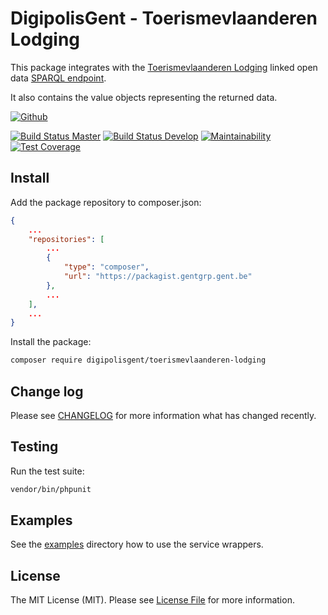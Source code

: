# DigipolisGent - Toerismevlaanderen Lodging

This package integrates with the [Toerismevlaanderen Lodging][tv.lodging] linked
open data [SPARQL endpoint][tv.lodging.sparql].

It also contains the value objects representing the returned data.

[![Github][github-badge]][github-link]

[![Build Status Master][travis-master-badge]][travis-master-link]
[![Build Status Develop][travis-develop-badge]][travis-develop-link]
[![Maintainability][codeclimate-maint-badge]][codeclimate-maint-link]
[![Test Coverage][codeclimate-cover-badge]][codeclimate-cover-link]

## Install

Add the package repository to composer.json:

``` json
{
    ...
    "repositories": [
        ...
        {
            "type": "composer",
            "url": "https://packagist.gentgrp.gent.be"
        },
        ...
    ],
    ...
}
```

Install the package:

```bash
composer require digipolisgent/toerismevlaanderen-lodging
```

## Change log

Please see [CHANGELOG](CHANGELOG.md) for more information what has changed
recently.

## Testing

Run the test suite:

``` bash
vendor/bin/phpunit
```

## Examples

See the [examples](examples) directory how to use the service wrappers.

## License

The MIT License (MIT). Please see [License File](LICENSE.md) for more
information.

[tv.lodging]: https://data.toerismevlaanderen.be/linked-data-gebruik
[tv.lodging.sparql]: https://linked.toerismevlaanderen.be/sparql

[github-badge]: https://img.shields.io/badge/github-DigipolisGent_Toerismevlaanderen_Lodging-blue.svg?logo=github
[github-link]: https://github.com/digipolisgent/php_package_dg-toerismevlaanderen-lodging

[travis-master-badge]: https://travis-ci.com/digipolisgent/php_package_dg-toerismevlaanderen-lodging.svg?token=anXPs46DEwgxP8RmJPAJ&branch=master "Travis build master"
[travis-master-link]: https://travis-ci.com/digipolisgent/php_package_dg-toerismevlaanderen-lodging/branches
[travis-develop-badge]: https://travis-ci.com/digipolisgent/php_package_dg-toerismevlaanderen-lodging.svg?token=anXPs46DEwgxP8RmJPAJ&branch=develop "Travis build develop"
[travis-develop-link]: https://travis-ci.com/digipolisgent/php_package_dg-toerismevlaanderen-lodging/branches

[codeclimate-maint-badge]: https://api.codeclimate.com/v1/badges/c837ebbed37a47b41c38/maintainability
[codeclimate-maint-link]: https://codeclimate.com/repos/5d5d2ccb4626e0019f00d14b/maintainability
[codeclimate-cover-badge]: https://api.codeclimate.com/v1/badges/c837ebbed37a47b41c38/test_coverage
[codeclimate-cover-link]: https://codeclimate.com/repos/5d5d2ccb4626e0019f00d14b/test_coverage
